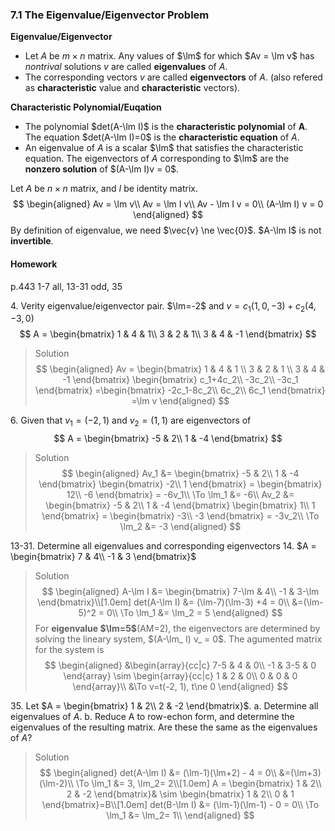 ### 7.1 The Eigenvalue/Eigenvector Problem

**Eigenvalue/Eigenvector**
+ Let $A$ be $m\times n$ matrix. Any values of $\lm$ for which $Av = \lm v$ has _nontrival_ solutions $v$ are called **eigenvalues** of $A$.
+ The corresponding vectors $v$ are called **eigenvectors** of $A$. (also refered as **characteristic** value and **characteristic** vectors).

**Characteristic Polynomial/Euqation**
+ The polynomial $det(A-\lm I)$ is the **characteristic polynomial** of **A**. The equation $det(A-\lm I)=0$ is the **characteristic equation** of $A$.
+ An eigenvalue of $A$ is a scalar $\lm$ that satisfies the characteristic equation. The eigenvectors of $A$ corresponding to $\lm$ are the **nonzero solution** of $(A-\lm I)v = 0$.

Let $A$ be $n\times n$ matrix, and $I$ be identity matrix.
$$
\begin{aligned}
Av = \lm v\\
Av = \lm I v\\
Av - \lm I v = 0\\
(A-\lm I) v = 0
\end{aligned}
$$
By definition of eigenvalue, we need $\vec{v} \ne \vec{0}$.
$A-\lm I$ is not **invertible**.

#### Homework
p.443 1-7 all, 13-31 odd, 35

4\. Verity eigenvalue/eigenvector pair. $\lm=-2$ and $v = c_1(1, 0, -3) + c_2(4, -3, 0)$
$$
A = \begin{bmatrix}
1 & 4 & 1\\
3 & 2 & 1\\
3 & 4 & -1
\end{bmatrix}
$$
>Solution
$$
\begin{aligned}
Av = \begin{bmatrix}
1 & 4 & 1 \\
3 & 2 & 1 \\
3 & 4 & -1
\end{bmatrix}
\begin{bmatrix}
c_1+4c_2\\
-3c_2\\
-3c_1
\end{bmatrix}
=\begin{bmatrix}
-2c_1-8c_2\\
6c_2\\
6c_1
\end{bmatrix}
=\lm v
\end{aligned}
$$

6\. Given that $v_1=(-2,1)$ and $v_2=(1, 1)$ are eigenvectors of
$$
A = \begin{bmatrix}
-5 & 2\\
1 & -4
\end{bmatrix}
$$
>Solution
$$
\begin{aligned}
Av_1 &= \begin{bmatrix}
-5 & 2\\
1 & -4
\end{bmatrix}
\begin{bmatrix}
-2\\
1
\end{bmatrix}
= \begin{bmatrix}
12\\
-6
\end{bmatrix}
= -6v_1\\
\To \lm_1 &= -6\\
Av_2 &= \begin{bmatrix}
-5 & 2\\
1 & -4
\end{bmatrix}
\begin{bmatrix}
1\\
1
\end{bmatrix}
= \begin{bmatrix}
-3\\
-3
\end{bmatrix}
= -3v_2\\
\To \lm_2 &= -3
\end{aligned}
$$

13-31\. Determine all eigenvalues and corresponding eigenvectors
14\. $A = \begin{bmatrix}
7 & 4\\
-1 & 3
\end{bmatrix}$
>Solution
$$
\begin{aligned}
A-\lm I &= \begin{bmatrix}
7-\lm & 4\\
-1 & 3-\lm
\end{bmatrix}\\[1.0em]
det(A-\lm I) &= (\lm-7)(\lm-3) +4 = 0\\
&=(\lm-5)^2 = 0\\
\To \lm_1 &= \lm_2 = 5
\end{aligned}
$$
For **eigenvalue $\lm=5$**(AM=2), the eigenvectors are determined by solving the lineary system, $(A-\lm_ I) v_ = 0$. The agumented matrix for the system is
$$
\begin{aligned}
&\begin{array}{cc|c}
7-5 & 4 & 0\\
-1 & 3-5 & 0
\end{array}
\sim
\begin{array}{cc|c}
1 & 2 & 0\\
0 & 0 & 0
\end{array}\\
&\To v=t(-2, 1), t\ne 0
\end{aligned}
$$

35\. Let $A = \begin{bmatrix}
1 & 2\\
2 & -2
\end{bmatrix}$.
a. Determine all eigenvalues of $A$.
b. Reduce A to row-echon form, and determine the eigenvalues of the resulting matrix. Are these the same as the eigenvalues of $A$?
>Solution
$$
\begin{aligned}
det(A-\lm I) &= (\lm-1)(\lm+2) - 4 = 0\\
&=(\lm+3)(\lm-2)\\
\To \lm_1 &= 3, \lm_2= 2\\[1.0em]
A = \begin{bmatrix}
1 & 2\\
2 & -2
\end{bmatrix}&
\sim
\begin{bmatrix}
1 & 2\\
0 & 1
\end{bmatrix}=B\\[1.0em]
det(B-\lm I) &= (\lm-1)(\lm-1) - 0 = 0\\
\To \lm_1 &= \lm_2= 1\\
\end{aligned}
$$
